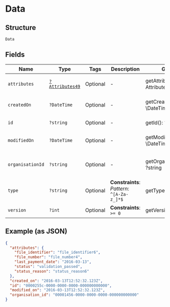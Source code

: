 
# Data

## Structure

`Data`

## Fields

| Name | Type | Tags | Description | Getter | Setter |
|  --- | --- | --- | --- | --- | --- |
| `attributes` | [`?Attributes49`](../../doc/models/attributes-49.md) | Optional | - | getAttributes(): ?Attributes49 | setAttributes(?Attributes49 attributes): void |
| `createdOn` | `?DateTime` | Optional | - | getCreatedOn(): ?\DateTime | setCreatedOn(?\DateTime createdOn): void |
| `id` | `?string` | Optional | - | getId(): ?string | setId(?string id): void |
| `modifiedOn` | `?DateTime` | Optional | - | getModifiedOn(): ?\DateTime | setModifiedOn(?\DateTime modifiedOn): void |
| `organisationId` | `?string` | Optional | - | getOrganisationId(): ?string | setOrganisationId(?string organisationId): void |
| `type` | `?string` | Optional | **Constraints**: *Pattern*: `^[A-Za-z_]*$` | getType(): ?string | setType(?string type): void |
| `version` | `?int` | Optional | **Constraints**: `>= 0` | getVersion(): ?int | setVersion(?int version): void |

## Example (as JSON)

```json
{
  "attributes": {
    "file_identifier": "file_identifier6",
    "file_number": "file_number4",
    "last_payment_date": "2016-03-13",
    "status": "validation_passed",
    "status_reason": "status_reason6"
  },
  "created_on": "2016-03-13T12:52:32.123Z",
  "id": "0000255c-0000-0000-0000-000000000000",
  "modified_on": "2016-03-13T12:52:32.123Z",
  "organisation_id": "00001456-0000-0000-0000-000000000000"
}
```

